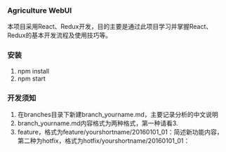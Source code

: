 ### Agriculture WebUI

本项目采用React、Redux开发，目的主要是通过此项目学习并掌握React、Redux的基本开发流程及使用技巧等。

### 安装
1. npm install
2. npm start

### 开发须知
1. 在branches目录下新建branch_yourname.md，主要记录分析的中文说明
2. branch_yourname.md内容格式为两种格式，第一种请看3.
3. feature，格式为feature/yourshortname/20160101_01：简述新功能内容，
第二种为hotfix，格式为hotfix/yourshortname/20160101_01：
